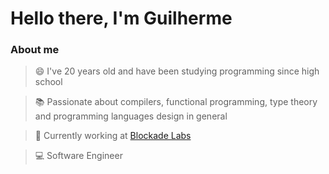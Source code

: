 # Hello there, I'm Guilherme

### About me

> 😄 I've 20 years old and have been studying programming since high school

> :books: Passionate about compilers, functional programming, type theory and programming languages design in general

> :construction_worker: Currently working at [Blockade Labs](https://twitter.com/BlockadeLabs)

> :computer: Software Engineer
